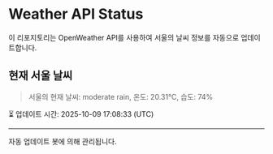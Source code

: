 
# Weather API Status

이 리포지토리는 OpenWeather API를 사용하여 서울의 날씨 정보를 자동으로 업데이트합니다.

## 현재 서울 날씨
> 서울의 현재 날씨: moderate rain, 온도: 20.31°C, 습도: 74%

⏳ 업데이트 시간: 2025-10-09 17:08:33 (UTC)

---
자동 업데이트 봇에 의해 관리됩니다.
